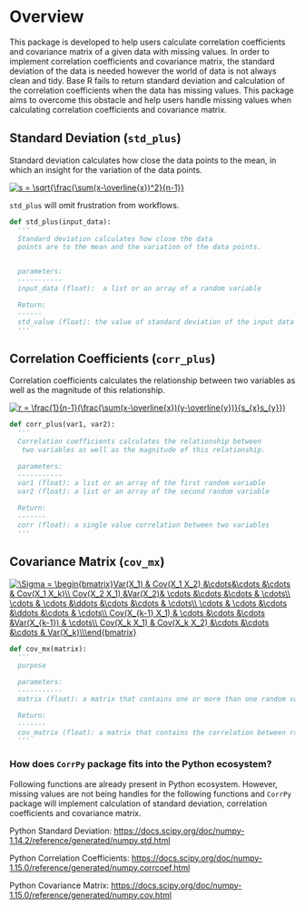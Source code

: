 # Overview

This package is developed to help users calculate correlation coefficients and covariance matrix of a given data with missing values. In order to implement correlation coefficients and covariance matrix, the standard deviation of the data is needed however the world of data is not always clean and tidy. Base R fails to return standard deviation and calculation of the correlation coefficients when the data has missing values. This package aims to overcome this obstacle and help users handle missing values when calculating correlation coefficients and covariance matrix.


## Standard Deviation (`std_plus`)

Standard deviation calculates how close the data points to the mean, in which an insight for the variation of the data points.

<a href="https://www.codecogs.com/eqnedit.php?latex=s&space;=&space;\sqrt{\frac{\sum(x-\overline{x})^2}{n-1}}" target="_blank"><img src="https://latex.codecogs.com/gif.latex?s&space;=&space;\sqrt{\frac{\sum(x-\overline{x})^2}{n-1}}" title="s = \sqrt{\frac{\sum(x-\overline{x})^2}{n-1}}" /></a>

 `std_plus` will omit frustration from workflows.

 ```Python
 def std_plus(input_data):
   '''
   Standard deviation calculates how close the data
   points are to the mean and the variation of the data points.


   parameters:
   -----------
   input_data (float):  a list or an array of a random variable

   Return:
   ------
   std_value (float): the value of standard deviation of the input data
   '''
 ```
## Correlation Coefficients (`corr_plus`)

Correlation coefficients calculates the relationship between two variables as well as the magnitude of this relationship.


<a href="https://www.codecogs.com/eqnedit.php?latex=r&space;=&space;\frac{1}{n-1}(\frac{\sum(x-\overline{x})(y-\overline{y})}{s_{x}s_{y}})" target="_blank"><img src="https://latex.codecogs.com/gif.latex?r&space;=&space;\frac{1}{n-1}(\frac{\sum(x-\overline{x})(y-\overline{y})}{s_{x}s_{y}})" title="r = \frac{1}{n-1}(\frac{\sum(x-\overline{x})(y-\overline{y})}{s_{x}s_{y}})" /></a>

```Python
def corr_plus(var1, var2):
  '''
  Correlation coefficients calculates the relationship between
   two variables as well as the magnitude of this relationship.

  parameters:
  -----------
  var1 (float): a list or an array of the first random variable
  var2 (float): a list or an array of the second random variable

  Return:
  -------
  corr (float): a single value correlation between two variables
  '''
```


## Covariance Matrix (`cov_mx`)




<a href="https://www.codecogs.com/eqnedit.php?latex=\Sigma&space;=&space;\begin{bmatrix}Var(X_1)&space;&&space;Cov(X_1&space;X_2)&space;&\cdots&\cdots&space;&\cdots&space;&&space;Cov(X_1&space;X_k)\\&space;Cov(X_2&space;X_1)&space;&Var(X_2)&&space;\cdots&space;&\cdots&space;&\cdots&space;&&space;\cdots\\&space;\cdots&space;&&space;\cdots&space;&\ddots&space;&\cdots&space;&\cdots&space;&&space;\cdots\\&space;\cdots&space;&&space;\cdots&space;&\cdots&space;&\ddots&space;&\cdots&space;&&space;\cdots\\&space;Cov(X_{k-1}&space;X_1)&space;&&space;\cdots&space;&\cdots&space;&\cdots&space;&Var(X_{k-1})&space;&&space;\cdots\\&space;Cov(X_k&space;X_1)&space;&&space;Cov(X_k&space;X_2)&space;&\cdots&space;&\cdots&space;&\cdots&space;&&space;Var(X_k)\\\end{bmatrix}" target="_blank"><img src="https://latex.codecogs.com/gif.latex?\Sigma&space;=&space;\begin{bmatrix}Var(X_1)&space;&&space;Cov(X_1&space;X_2)&space;&\cdots&\cdots&space;&\cdots&space;&&space;Cov(X_1&space;X_k)\\&space;Cov(X_2&space;X_1)&space;&Var(X_2)&&space;\cdots&space;&\cdots&space;&\cdots&space;&&space;\cdots\\&space;\cdots&space;&&space;\cdots&space;&\ddots&space;&\cdots&space;&\cdots&space;&&space;\cdots\\&space;\cdots&space;&&space;\cdots&space;&\cdots&space;&\ddots&space;&\cdots&space;&&space;\cdots\\&space;Cov(X_{k-1}&space;X_1)&space;&&space;\cdots&space;&\cdots&space;&\cdots&space;&Var(X_{k-1})&space;&&space;\cdots\\&space;Cov(X_k&space;X_1)&space;&&space;Cov(X_k&space;X_2)&space;&\cdots&space;&\cdots&space;&\cdots&space;&&space;Var(X_k)\\\end{bmatrix}" title="\Sigma = \begin{bmatrix}Var(X_1) & Cov(X_1 X_2) &\cdots&\cdots &\cdots & Cov(X_1 X_k)\\ Cov(X_2 X_1) &Var(X_2)& \cdots &\cdots &\cdots & \cdots\\ \cdots & \cdots &\ddots &\cdots &\cdots & \cdots\\ \cdots & \cdots &\cdots &\ddots &\cdots & \cdots\\ Cov(X_{k-1} X_1) & \cdots &\cdots &\cdots &Var(X_{k-1}) & \cdots\\ Cov(X_k X_1) & Cov(X_k X_2) &\cdots &\cdots &\cdots & Var(X_k)\\\end{bmatrix}" /></a>


```Python
def cov_mx(matrix):
  '''
  purpose

  parameters:
  -----------
  matrix (float): a matrix that contains one or more than one random variable

  Return:
  -------
  cov_matrix (float): a matrix that contains the correlation between random variables in the input matrix
  '''
  ```


### How does `CorrPy` package fits into the Python ecosystem?

Following functions are already present in Python ecosystem. However, missing values are not being handles for the following functions and `CorrPy` package will implement calculation of standard deviation, correlation coefficients and covariance matrix.

  Python Standard Deviation:
  https://docs.scipy.org/doc/numpy-1.14.2/reference/generated/numpy.std.html

  Python Correlation Coefficients:
  https://docs.scipy.org/doc/numpy-1.15.0/reference/generated/numpy.corrcoef.html

  Python Covariance Matrix:
  https://docs.scipy.org/doc/numpy-1.15.0/reference/generated/numpy.cov.html
